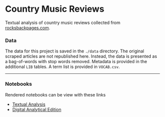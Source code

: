 # Country Music Reviews
Textual analysis of country music reviews collected from [rocksbackpages.com](https://www.rocksbackpages.com/).

### Data
The data for this project is saved in the `./data` directory. The original scraped articles are not republished here. Instead, the data is presented as a bag-of-words with stop words removed. Metadata is provided in the additional `LIB` tables. A term list is provided in `VOCAB.csv`.

---
### Notebooks
Rendered notebooks can be view with these links
+ [Textual Analysis](http://nbviewer.org/github/brooks-anderson/Country-Music-Reviews/blob/main/Textual%20Analysis.ipynb)
+ [Digital Analytical Edition](http://nbviewer.org/github/brooks-anderson/Country-Music-Reviews/blob/main/Digital%20Analytical%20Edition.ipynb)
